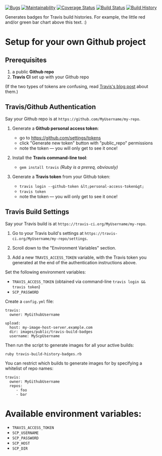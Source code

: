 [![Bugs](https://img.shields.io/github/issues/Arthaey/travis-build-history-badges/bug.svg)](https://github.com/Arthaey/travis-build-history-badges/issues?q=is:open+is:issue+label:bug)
[![Maintainability](https://api.codeclimate.com/v1/badges/f8759e9e312fb6d83d18/maintainability)](https://codeclimate.com/github/Arthaey/travis-build-history-badges/maintainability)
[![Coverage Status](https://coveralls.io/repos/github/Arthaey/travis-build-history-badges/badge.svg?branch=master)](https://coveralls.io/github/Arthaey/travis-build-history-badges?branch=master)
[![Build Status](https://travis-ci.org/Arthaey/travis-build-history-badges.svg?branch=master)](https://travis-ci.org/Arthaey/travis-build-history-badges)
[![Build History](http://www.arthaey.com/images/travis-build-badges/Arthaey-travis-build-history-badges.png)](https://travis-ci.org/Arthaey/travis-build-history-badges/builds)

Generates badges for Travis build histories. For example, the little red and/or green bar chart above this text. :)

# Setup for your own Github project

## Prerequisites

1. a public **Github repo**
1. **Travis CI** set up with your Github repo

(If the two types of tokens are confusing, read
[Travis's blog post](https://blog.travis-ci.com/2013-01-28-token-token-token)
about them.)

## Travis/Github Authentication

Say your Github repo is at `https://github.com/MyUsername/my-repo`.

1. Generate a **Github personal access token**:
    - go to https://github.com/settings/tokens
    - click "Generate new token" button with "public_repo" permissions
    - note the token — you will only get to see it once!

1. Install the **Travis command-line tool**:
    - `gem install travis` _(Ruby is a prereq, obviously)_

1. Generate a **Travis token** from your Github token:
    - `travis login --github-token &lt;personal-access-token&gt;`
    - `travis token`
    - note the token — you will only get to see it once!

## Travis Build Settings

Say your Travis build is at `https://travis-ci.org/MyUsername/my-repo`.

1. Go to your Travis build's settings at `https://travis-ci.org/MyUsername/my-repo/settings`.

1. Scroll down to the "Environment Variables" section.

1. Add a new `TRAVIS_ACCESS_TOKEN` variable, with the Travis token you generated
   at the end of the authentication instructions above.

Set the following environment variables:

- `TRAVIS_ACCESS_TOKEN`
  (obtained via command-line `travis login && travis token`)
- `SCP_PASSWORD`

Create a `config.yml` file:

```
travis:
  owner: MyGithubUsername

upload:
  host: my-image-host-server.example.com
  dir: images/public/travis-build-badges
  username: MyScpUsername
```

Then run the script to generate images for all your active builds:

```
ruby travis-build-history-badges.rb
```

You can restrict which builds to generate images for by specifying
a whitelist of repo names:

```
travis:
  owner: MyGithubUsername
  repos:
     - foo
     - bar
```

# Available environment variables:

- `TRAVIS_ACCESS_TOKEN`
- `SCP_USERNAME`
- `SCP_PASSWORD`
- `SCP_HOST`
- `SCP_DIR`
